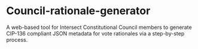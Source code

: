 # Council-rationale-generator
A web-based tool for Intersect Constitutional Council members to generate CIP-136 compliant JSON metadata for vote rationales via a step-by-step process.
